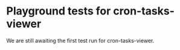# Playground tests for cron-tasks-viewer
We are still awaiting the first test run for cron-tasks-viewer.
